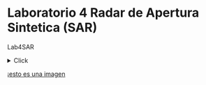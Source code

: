 # Laboratorio 4 Radar de Apertura Sintetica (SAR)

Lab4SAR

<details>
  <summary>Click</summary>
  asdasdasdasda
  
```js
var roi = ee.FeatureCollection('projects/mtb2023-399203/assets/Palo_verde');
Map.addLayer(roi, {color: 'green'}, 'ROI');
Map.centerObject(roi, 12);

```

</details>

¡[esto es una imagen](https://github.com/JosephVillarrealVega/LAB4/blob/c54bd30d8e2bae43cd9c77aefddda08287e5e418/ejempl.PNG)
